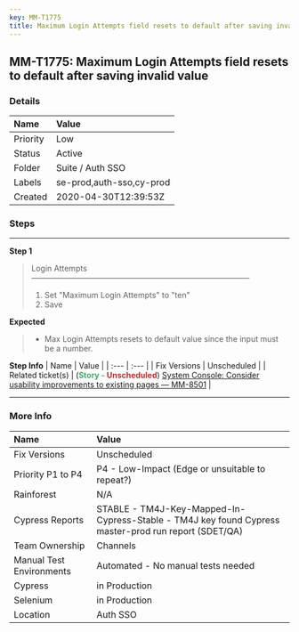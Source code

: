 ```yaml
---
key: MM-T1775
title: Maximum Login Attempts field resets to default after saving invalid value
---
```


## MM-T1775: Maximum Login Attempts field resets to default after saving invalid value

### Details

| Name     | Value                    |
| :------- | :----------------------- |
| Priority | Low                      |
| Status   | Active                   |
| Folder   | Suite / Auth SSO         |
| Labels   | se-prod,auth-sso,cy-prod |
| Created  | 2020-04-30T12:39:53Z     |

### Steps

<hr/>

**Step 1**

> <article>Login Attempts<br />————————————————————————————<ol><li>Set "Maximum Login Attempts" to "ten"</li><li>Save</li></ol></article>

**Expected**

> <article><ul><li>Max Login Attempts resets to default value since the input must be a number.</li></ul></article>

**Step Info**
| Name | Value |
| :--- | :--- |
| Fix Versions | Unscheduled |
| Related ticket(s) | (<strong><span style="color:rgb(65, 168, 95)">Story - </span><span style="color:rgb(184, 49, 47)">Unscheduled</span></strong>) <a href="https://mattermost.atlassian.net/browse/MM-8501">System Console: Consider usability improvements to existing pages — MM-8501</a> |

<hr/>

### More Info

| Name                     | Value                                                                                                |
| :----------------------- | :--------------------------------------------------------------------------------------------------- |
| Fix Versions             | Unscheduled                                                                                          |
| Priority P1 to P4        | P4 - Low-Impact (Edge or unsuitable to repeat?)                                                      |
| Rainforest               | N/A                                                                                                  |
| Cypress Reports          | STABLE - TM4J-Key-Mapped-In-Cypress-Stable - TM4J key found Cypress master-prod run report (SDET/QA) |
| Team Ownership           | Channels                                                                                             |
| Manual Test Environments | Automated - No manual tests needed                                                                   |
| Cypress                  | in Production                                                                                        |
| Selenium                 | in Production                                                                                        |
| Location                 | Auth SSO                                                                                             |
